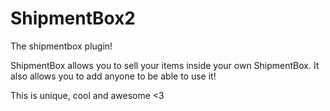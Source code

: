 # ShipmentBox2
The shipmentbox plugin!

ShipmentBox allows you to sell your items inside your own ShipmentBox.
It also allows you to add anyone to be able to use it!

This is unique, cool and awesome <3
